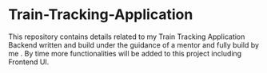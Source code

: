 # Train-Tracking-Application
This repository contains details related to my Train Tracking Application Backend written and build under the guidance of a mentor and fully build by me . By time more functionalities will be added to this project including Frontend UI.
